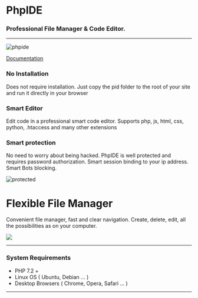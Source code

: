# PhpIDE
### Professional File Manager & Code Editor.
___

![phpide](https://phpide.io/wp-content/themes/phpide/assets/img/1.gif)

[Documentation](https://phpide.io/documentation/)


### No Installation
Does not require installation. Just copy the pid folder to the root of your site and run it directly in your browser
### Smart Editor
Edit code in a professional smart code editor. Supports php, js, html, css, python, .htaccess and many other extensions
### Smart protection
No need to worry about being hacked. PhpIDE is well protected and requires password authorization. Smart session binding to your ip address. Smart Bots blocking.

![protected](https://phpide.io/wp-content/themes/phpide/assets/img/6.gif)

# Flexible File Manager
Convenient file manager, fast and clear navigation. Create, delete, edit, all the possibilities as on your computer.

![](https://phpide.io/wp-content/themes/phpide/assets/img/2.gif)

___
### System Requirements
+ PHP 7.2 +
+ Linux OS ( Ubuntu, Debian ... )
+ Desktop Browsers ( Chrome, Opera, Safari ... )

___
